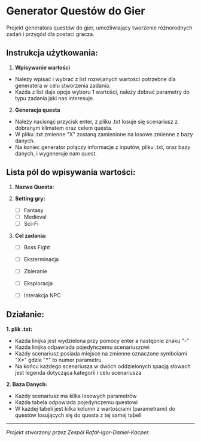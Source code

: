 # Generator Questów do Gier

Projekt generatora questów do gier, umożliwiający tworzenie różnorodnych zadań i przygód dla postaci gracza.

## Instrukcja użytkowania:

1. **Wpisywanie wartości**

- Należy wpisać i wybrać z list rozwijanych wartości potrzebne dla generatera w celu stworzenia zadania.
- Każda z list daje opcje wyboru 1 wartości, należy dobrać parametry do typu zadania jaki nas interesuje.

2. **Generacja questa**

- Należy nacisnąć przycisk enter, z pliku .txt losuje się scenariusz z dobranym klimatem oraz celem questa.
- W pliku .txt zmienne "X" zostaną zamienione na losowe zmienne z bazy danych.
- Na koniec generator połączy informacje z inputów, pliku .txt, oraz bazy danych, i wygeneruje nam quest.

## Lista pól do wpisywania wartości:

1. **Nazwa Questa:**

2. **Setting gry:**
   - [ ] Fantasy
   - [ ] Medieval
   - [ ] Sci-Fi

3. **Cel zadania:**
   - [ ] Boss Fight
   - [ ] Eksterminacja
   - [ ] Zbieranie
   - [ ] Eksploracja
   - [ ] Interakcja NPC


## Działanie:

**1. plik .txt:**
- Każda linijka jest wydzielona przy pomocy enter a następnie znaku "-"
- Każda linijka odpawiada pojedyńczemu scenariuszowi
- Każdy scenariusz posiada miejsce na zmienne oznaczone symbolami "X*" gdzie "*" to numer parametru
- Na końcu każdego scenariusza w dwóch oddzielonych spacją słowach jest legenda dotycząca kategorii i celu scenariusza

**2. Baza Danych:**
- Każdy scenariusz ma kilka losowych parametrów
- Każda tabela odpowiada pojedyńczemu questowi
- W każdej tabeli jest kilka kolumn z wartościami (parametrami) do questów losujących się do questa z tej samej tabeli

---

*Projekt stworzony przez Zespół Rafał-Igor-Daniel-Kacper.*
